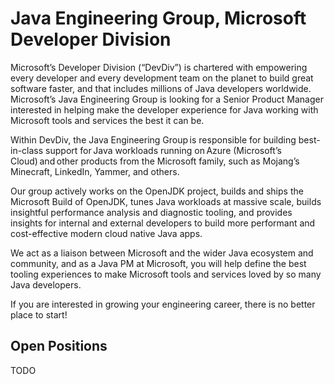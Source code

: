 # Java Engineering Group, Microsoft Developer Division

Microsoft’s Developer Division (“DevDiv”) is chartered with empowering every developer and every development team on the planet to build great software faster, 
and that includes millions of Java developers worldwide. Microsoft’s Java Engineering Group is looking for a Senior Product Manager interested in helping make 
the developer experience for Java working with Microsoft tools and services the best it can be.  

Within DevDiv, the Java Engineering Group is responsible for building best-in-class support for Java workloads running on Azure (Microsoft’s Cloud) and other 
products from the Microsoft family, such as Mojang’s Minecraft, LinkedIn, Yammer, and others. 

Our group actively works on the OpenJDK project, builds and ships the Microsoft Build of OpenJDK, tunes Java workloads at massive scale, builds insightful
performance analysis and diagnostic tooling, and provides insights for internal and external developers to build more performant and cost-effective modern
cloud native Java apps.  

We act as a liaison between Microsoft and the wider Java ecosystem and community, and as a Java PM at Microsoft, you will help define the best tooling 
experiences to make Microsoft tools and services loved by so many Java developers. 

If you are interested in growing your engineering career, there is no better place to start! 

## Open Positions

TODO

